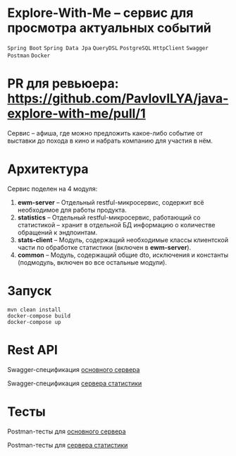 # Explore-With-Me – сервис для просмотра актуальных событий

```Spring Boot``` ```Spring Data Jpa``` ```QueryDSL``` ```PostgreSQL``` ```HttpClient``` ```Swagger``` ```Postman``` ```Docker```

# PR для ревьюера: https://github.com/PavlovILYA/java-explore-with-me/pull/1

Сервис – афиша, где можно предложить какое-либо событие от выставки до похода в кино и набрать компанию для участия в нём.

# Архитектура

Сервис поделен на 4 модуля:
1. __ewm-server__   – Отдельный restful-микросервис, содержит всё необходимое для работы продукта.
2. __statistics__   – Отдельный restful-микросервис, работающий со статистикой – хранит в отдельной БД информацию о количестве обращений к эндпоинтам.
3. __stats-client__ – Модуль, содержащий необходимые классы клиентской части по обработке статистики (включен в __ewm-server__).
4. __common__       – Модуль, содержащий общие dto, исключения и константы (подмодуль, включен во все остальные модули).

# Запуск
```shell
mvn clean install
docker-compose build
docker-compose up
```

# Rest API
Swagger-спецификация [основного сервера](ewm-main-service-spec.json)

Swagger-спецификация [сервера статистики](ewm-stats-service-spec.json)

# Тесты
Postman-тесты для [основного сервера](Postman/Explore-With-Me-Main.json)

Postman-тесты для [сервера статистики](Postman/Explore-With-Me-Statistics.json)
